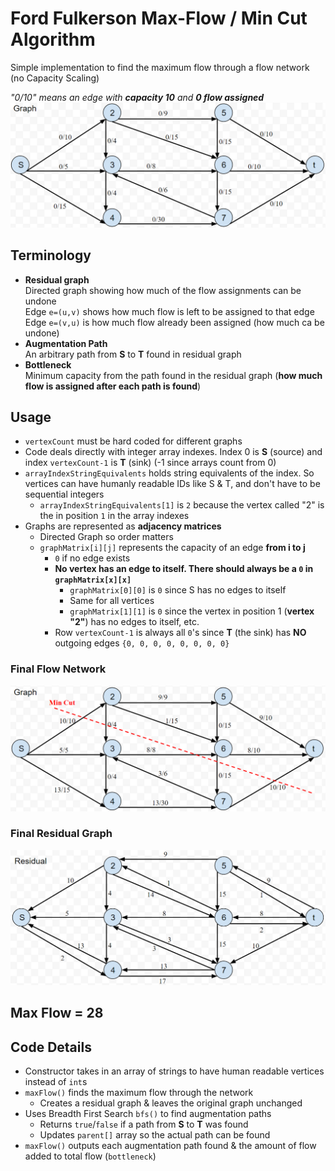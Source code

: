 # Ford Fulkerson Max-Flow / Min Cut Algorithm
Simple implementation to find the maximum flow through a flow network (no Capacity Scaling)

*"0/10" means an edge with **capacity 10** and **0 flow assigned***  
![](images/initial-graph.png)

## Terminology
- **Residual graph**  
Directed graph showing how much of the flow assignments can be undone  
Edge `e=(u,v)` shows how much flow is left to be assigned to that edge  
Edge `e=(v,u)` is how much flow already been assigned (how much ca be undone)
- **Augmentation Path**  
An arbitrary path from **S** to **T** found in residual graph
- **Bottleneck**  
Minimum capacity from the path found in the residual graph (**how much flow is assigned after each path is found**)

## Usage
- `vertexCount` must be hard coded for different graphs
- Code deals directly with integer array indexes. Index 0 is **S** (source) and index `vertexCount-1` is **T** (sink) (-1 since arrays count from 0)
- `arrayIndexStringEquivalents` holds string equivalents of the index. So vertices can have humanly readable IDs like S & T, and don't have to be sequential integers
  - `arrayIndexStringEquivalents[1]` is `2` because the vertex called "2" is the in position `1` in the array indexes
- Graphs are represented as **adjacency matrices**
  - Directed Graph so order matters
  - `graphMatrix[i][j]` represents the capacity of an edge **from i to j**
    - `0` if no edge exists
    - **No vertex has an edge to itself. There should always be a `0` in `graphMatrix[x][x]`**
      - `graphMatrix[0][0]` is `0` since S has no edges to itself
      - Same for all vertices
      - `graphMatrix[1][1]` is `0` since the vertex in position 1 (**vertex "2"**) has no edges to itself, etc.
    - Row `vertexCount-1` is always all `0`'s since **T** (the sink) has **NO** outgoing edges `{0, 0, 0, 0, 0, 0, 0, 0}`

### Final Flow Network
![](images/possible-min-cut.png)
### Final Residual Graph
![](images/final-residual-graph.png)
## Max Flow = 28

## Code Details
- Constructor takes in an array of strings to have human readable vertices instead of `int`s
- `maxFlow()` finds the maximum flow through the network
  - Creates a residual graph & leaves the original graph unchanged
- Uses Breadth First Search `bfs()` to find augmentation paths
  - Returns `true`/`false` if a path from **S** to **T** was found
  - Updates `parent[]` array so the actual path can be found
- `maxFlow()` outputs each augmentation path found & the amount of flow added to total flow (`bottleneck`)
